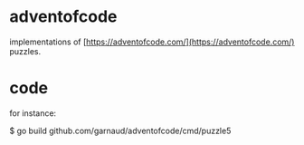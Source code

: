 # adventofcode

implementations of [https://adventofcode.com/](https://adventofcode.com/) puzzles.

# code

for instance:

$ go build github.com/garnaud/adventofcode/cmd/puzzle5

